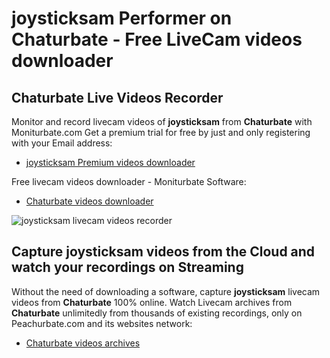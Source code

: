 # joysticksam Performer on Chaturbate - Free LiveCam videos downloader

## Chaturbate Live Videos Recorder

Monitor and record livecam videos of **joysticksam** from **Chaturbate** with Moniturbate.com
Get a premium trial for free by just and only registering with your Email address:
* [joysticksam Premium videos downloader](https://moniturbate.com/request-demo-licence-key.html)

Free livecam videos downloader - Moniturbate Software:
* [Chaturbate videos downloader](https://moniturbate.com/moniturbate-download-software.html)

![joysticksam livecam videos recorder](https://peachurnet.com/templates/moniturbate-software.png)


## Capture joysticksam videos from the Cloud and watch your recordings on Streaming

Without the need of downloading a software, capture **joysticksam** livecam videos from **Chaturbate** 100% online.
Watch Livecam archives from **Chaturbate** unlimitedly from thousands of existing recordings, only on Peachurbate.com and its websites network:
* [Chaturbate videos archives](https://peachurnet.com/)